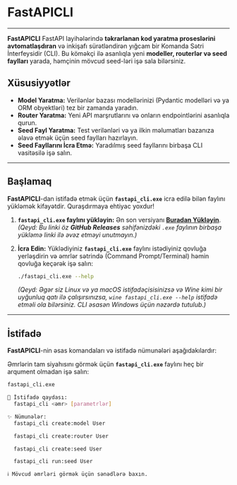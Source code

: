# FastAPICLI

---

**FastAPICLI** FastAPI layihələrində **təkrarlanan kod yaratma proseslərini avtomatlaşdıran** və inkişafı sürətləndirən yığcam bir Komanda Sətri İnterfeysidir (CLI). Bu köməkçi ilə asanlıqla yeni **modeller, routerlər və seed faylları** yarada, həmçinin mövcud seed-ləri işə sala bilərsiniz.

## Xüsusiyyətlər

* **Model Yaratma:** Verilənlər bazası modellərinizi (Pydantic modelləri və ya ORM obyektləri) tez bir zamanda yaradın.
* **Router Yaratma:** Yeni API marşrutlarını və onların endpointlərini asanlıqla qurun.
* **Seed Fayl Yaratma:** Test verilənləri və ya ilkin məlumatları bazanıza əlavə etmək üçün seed faylları hazırlayın.
* **Seed Fayllarını İcra Etmə:** Yaradılmış seed fayllarını birbaşa CLI vasitəsilə işə salın.

---

## Başlamaq

**FastAPICLI**-dan istifadə etmək üçün **`fastapi_cli.exe`** icra edilə bilən faylını yükləmək kifayətdir. Quraşdırmaya ehtiyac yoxdur!

1.  **`fastapi_cli.exe` faylını yükləyin:**
    Ən son versiyanı [**Buradan Yükləyin**](https://github.com/prestgg/FastAPICLI/releases/latest/download/fastapi_cli.exe).
    *(Qeyd: Bu linki öz **GitHub Releases** səhifənizdəki `.exe` faylının birbaşa yükləmə linki ilə əvəz etməyi unutmayın.)*

2.  **İcra Edin:**
    Yüklədiyiniz **`fastapi_cli.exe`** faylını istədiyiniz qovluğa yerləşdirin və əmrlər sətrində (Command Prompt/Terminal) həmin qovluğa keçərək işə salın:

    ```bash
    ./fastapi_cli.exe --help
    ```
    *(Qeyd: Əgər siz Linux və ya macOS istifadəçisisinizsə və Wine kimi bir uyğunluq qatı ilə çalışırsınızsa, `wine fastapi_cli.exe --help` istifadə etməli ola bilərsiniz. CLI əsasən Windows üçün nəzərdə tutulub.)*

---

## İstifadə

**FastAPICLI**-nin əsas komandaları və istifadə nümunələri aşağıdakılardır:

Əmrlərin tam siyahısını görmək üçün **`fastapi_cli.exe`** faylını heç bir arqument olmadan işə salın:

```bash
fastapi_cli.exe

📘 İstifadə qaydası:
  fastapi_cli <əmr> [parametrlər]

✨ Nümunələr:
  fastapi_cli create:model User

  fastapi_cli create:router User

  fastapi_cli create:seed User

  fastapi_cli run:seed User

ℹ️ Mövcud əmrləri görmək üçün sənədlərə baxın.

